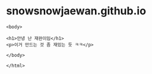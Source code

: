# snowsnowjaewan.github.io
<html>
  <head>
    <meta charset = "utf-8">
    <title>재완이의사이트</title>
    </head>
    
    
    <body>
    
    <h1>안녕 난 재완이임</h1> 
    <p>이거 만드는 것 좀 재밌는 듯 ㅋㅋ</p>
    
    </body>
    
    </html>
